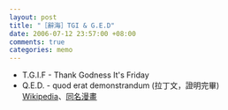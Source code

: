 ```yaml
--- 
layout: post
title: "［辭海］TGI & G.E.D"
date: 2006-07-12 23:57:00 +08:00
comments: true
categories: memo
---
```


<ul><li>T.G.I.F - Thank Godness It's Friday</li><li>Q.E.D. - quod erat demonstrandum (拉丁文，證明完畢)<br /><a href="http://zh.wikipedia.org/wiki/Q.E.D.">Wikipedia</a>、<a href="http://zh.wikipedia.org/wiki/Q.E.D._%E8%A8%BC%E6%98%8E%E7%B5%82%E4%BA%86">同名漫畫</a><br /></li></ul>
